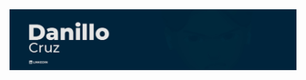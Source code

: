 <a href="https://www.linkedin.com/in/danillucruz/" target="_blank" alt="Linkedin">
  <img src="images/back.jpg" align="center" alt="background">
</a>
